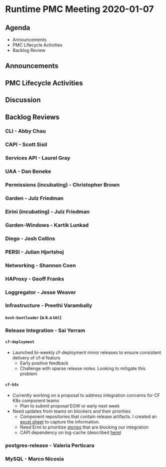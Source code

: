 # Runtime PMC Meeting 2020-01-07

## Agenda

* Announcements
* PMC Lifecycle Activities
* Backlog Review


## Announcements


## PMC Lifecycle Activities


## Discussion


## Backlog Reviews

### CLI - Abby Chau


### CAPI - Scott Sisil


### Services API - Laurel Gray


### UAA - Dan Beneke


### Permissions (incubating) - Christopher Brown


### Garden - Julz Friedman


### Eirini (incubating) - Julz Friedman


### Garden-Windows - Kartik Lunkad


### Diego - Josh Collins


### PERSI - Julian Hjortshoj


### Networking - Shannon Coen


### HAProxy - Geoff Franks


### Loggregator - Jesse Weaver


### Infrastructure - Preethi Varambally

#### `bosh-bootloader` (a.k.a `bbl`)


### Release Integration - Sai Yerram

#### `cf-deployment`
- Launched bi-weekly cf-deployment minor releases to ensure consistent delivery of cf-d featurs
  - Early positive feedback
  - Challenge with sparse release notes. Looking to mitigate this problem
#### `cf-k8s`
- Currently working on a proposal to address integration concerns for CF K8s component teams
  - Plan to submit proposal EOW or early next week
- Need updates from teams on blockers and their priorities
  - Component repositories that contain release artifacts. I created an [excel sheet](https://docs.google.com/spreadsheets/d/1gWRd7qhfeLfUBw2XieY2M1HS6WCyRVT5KtBnICUrtSU/edit#gid=511259519) to capture the information.
  - Need Erini to prioritize [stories](https://www.pivotaltracker.com/story/show/170321972) that are blocking our integration
  - CAPI dependency on log-cache (described [here](https://www.pivotaltracker.com/story/show/170321732))
  


### postgres-release - Valeria Perticara


### MySQL - Marco Nicosia
